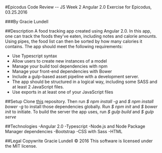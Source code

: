 #Epicodus Code Review -- JS Week 2
Angular 2.0 Exercise for Epicodus, 03.25.2016

###By Gracie Lundell

##Description
A food tracking app created using Angular 2.0. In this app, one can track the foods they've eaten, including notes and calorie amounts. Using pipes, the food list can then be sorted by how many calories it contains. The app should meet the following requirements:
- Use Typescript syntax
- Allow users to create new instances of a model
- Manage your build tool dependencies with npm
- Manage your front-end dependencies with Bower
- Include a gulp-based asset pipeline with a development server.
- The app should be structured in a logical way, including some SASS and at least 2 JavaScript files.
- Use exports in at least one of your JavaScript files

##Setup
Clone [this](https://github.com/gracielundell/epicodus-js-w2-code-review.git) repository.
Then run *$ npm install -g* and *$ npm install bower -g* to install those dependencies globally. Run *$ npm init* and *$ bower init* to initiate. To build the server the app uses, run *$ gulp build* and *$ gulp serve*

##Technologies
-Angular 2.0
-Typescript
-Node.js and Node Package Manager dependencies
-Bootstrap
-CSS with Sass
-HTML

##Legal
Copywrite Gracie Lundell &copy; 2016 This software is licensed under the MIT license.
